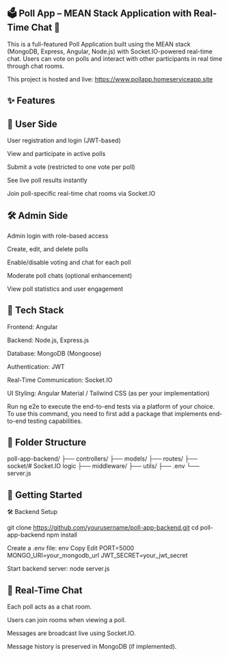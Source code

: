 ## 🗳️ Poll App – MEAN Stack Application with Real-Time Chat 💬

This is a full-featured Poll Application built using the MEAN stack (MongoDB, Express, Angular, Node.js) with Socket.IO-powered real-time chat. Users can vote on polls and interact with other participants in real time through chat rooms.

This project is hosted and live: https://www.pollapp.homeserviceapp.site

## ✨ Features

## 👥 User Side

User registration and login (JWT-based)

View and participate in active polls

Submit a vote (restricted to one vote per poll)

See live poll results instantly

Join poll-specific real-time chat rooms via Socket.IO

## 🛠️ Admin Side

Admin login with role-based access

Create, edit, and delete polls

Enable/disable voting and chat for each poll

Moderate poll chats (optional enhancement)

View poll statistics and user engagement

## 🧰 Tech Stack

Frontend: Angular

Backend: Node.js, Express.js

Database: MongoDB (Mongoose)

Authentication: JWT

Real-Time Communication: Socket.IO

UI Styling: Angular Material / Tailwind CSS (as per your implementation)

Run ng e2e to execute the end-to-end tests via a platform of your choice. To use this command, you need to first add a package that implements end-to-end testing capabilities.

## 📁 Folder Structure

poll-app-backend/
├── controllers/
├── models/
├── routes/
├── socket/# Socket.IO logic
├── middleware/
├── utils/
├── .env
└── server.js

## 🚀 Getting Started

🛠 Backend Setup

git clone https://github.com/yourusername/poll-app-backend.git
cd poll-app-backend
npm install

Create a .env file:
env
Copy
Edit
PORT=5000
MONGO_URI=your_mongodb_url
JWT_SECRET=your_jwt_secret

Start backend server:
node server.js

## 📡 Real-Time Chat

Each poll acts as a chat room.

Users can join rooms when viewing a poll.

Messages are broadcast live using Socket.IO.

Message history is preserved in MongoDB (if implemented).
